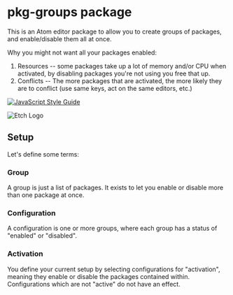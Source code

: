 # pkg-groups package

This is an Atom editor package to allow you to create groups of packages, and
enable/disable them all at once.

Why you might not want all your packages enabled:

1. Resources -- some packages take up a lot of memory and/or CPU when activated,
   by disabling packages you're not using you free that up.
2. Conflicts -- The more packages that are activated, the more likely they are to conflict (use same keys,
   act on the same editors, etc.)

[![JavaScript Style Guide](https://cdn.rawgit.com/standard/standard/master/badge.svg)](https://github.com/standard/standard)

![Etch Logo](https://cloud.githubusercontent.com/assets/378023/18806594/927cb104-826c-11e6-8e4b-7b54be52108e.png)

## Setup

Let's define some terms:

### Group

A group is just a list of packages. It exists to let you enable or disable more than one package at once.

### Configuration

A configuration is one or more groups, where each group has a status of "enabled" or "disabled".

### Activation

You define your current setup by selecting configurations for "activation", meaning they enable or disable the packages contained within. Configurations which are not "active" do not have an effect.
